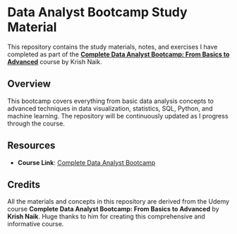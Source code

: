 
# Data Analyst Bootcamp Study Material

This repository contains the study materials, notes, and exercises I have completed as part of the **[Complete Data Analyst Bootcamp: From Basics to Advanced](https://www.udemy.com/course/complete-data-analyst-bootcamp-from-basics-to-advanced/)** course by Krish Naik.

## Overview
This bootcamp covers everything from basic data analysis concepts to advanced techniques in data visualization, statistics, SQL, Python, and machine learning. The repository will be continuously updated as I progress through the course.

## Resources
- **Course Link**: [Complete Data Analyst Bootcamp](https://www.udemy.com/course/complete-data-analyst-bootcamp-from-basics-to-advanced/)

## Credits
All the materials and concepts in this repository are derived from the Udemy course **Complete Data Analyst Bootcamp: From Basics to Advanced** by **Krish Naik**. Huge thanks to him for creating this comprehensive and informative course.
